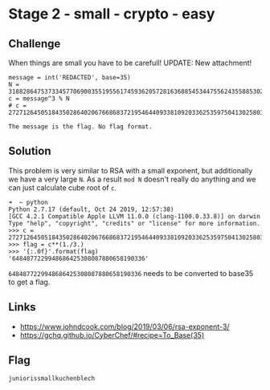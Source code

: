 # Stage 2 - small - crypto - easy

## Challenge
When things are small you have to be carefull! UPDATE: New attachment!
```
message = int('REDACTED', base=35)
N = 31882864753733457706900355195561745936205728163688545344755624355885302677527509480805991969514641856022311950710014654686332759895303124949904557581766107448945073828773339824936328117599459705430379854436444155104737774883908742430619368768337640156577480749932446289330171110268995901030116001751822218657
c = message^3 % N
# c = 272712645051843502864020676686837219546440933810920336253597504130258033336636323130656292878088405243095416128

The message is the flag. No flag format.
```

## Solution
This problem is very similar to RSA with a small exponent, but additionally we have a very large `N`. As a result `mod N` doesn't really do anything and we can just calculate cube root of `c`.
```
➜  ~ python
Python 2.7.17 (default, Oct 24 2019, 12:57:38)
[GCC 4.2.1 Compatible Apple LLVM 11.0.0 (clang-1100.0.33.8)] on darwin
Type "help", "copyright", "credits" or "license" for more information.
>>> c = 272712645051843502864020676686837219546440933810920336253597504130258033336636323130656292878088405243095416128
>>> flag = c**(1./3.)
>>> '{:.0f}'.format(flag)
'6484877229948686425308087880658190336'
```

`6484877229948686425308087880658190336` needs to be converted to base35 to get a flag.


## Links
* https://www.johndcook.com/blog/2019/03/06/rsa-exponent-3/
* https://gchq.github.io/CyberChef/#recipe=To_Base(35)

## Flag
```
juniorissmallkuchenblech
```
